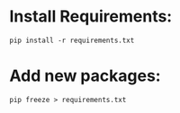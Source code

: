 # Install Requirements:

    pip install -r requirements.txt


# Add new packages:

    pip freeze > requirements.txt